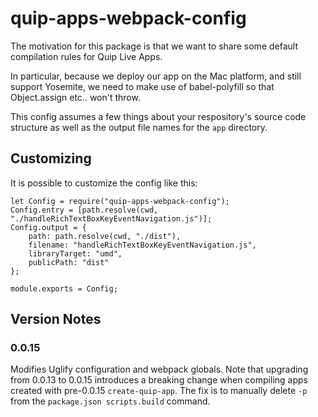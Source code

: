 # quip-apps-webpack-config

The motivation for this package is that we want to share some default compilation rules for Quip Live Apps.

In particular, because we deploy our app on the Mac platform, and still support Yosemite, we need to make use of babel-polyfill so that Object.assign etc.. won't throw.

This config assumes a few things about your respository's source code structure as well as the output file names for the `app` directory.

## Customizing

It is possible to customize the config like this:

```
let Config = require("quip-apps-webpack-config");
Config.entry = [path.resolve(cwd, "./handleRichTextBoxKeyEventNavigation.js")];
Config.output = {
    path: path.resolve(cwd, "./dist"),
    filename: "handleRichTextBoxKeyEventNavigation.js",
    libraryTarget: "umd",
    publicPath: "dist"
};

module.exports = Config;
```

## Version Notes

### 0.0.15

Modifies Uglify configuration and webpack globals. Note that upgrading from 0.0.13 to 0.0.15 introduces a breaking change when compiling apps created with pre-0.0.15 `create-quip-app`. The fix is to manually delete `-p` from the `package.json scripts.build` command.

